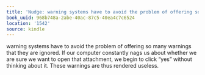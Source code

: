 ```yaml
---
title: 'Nudge: warning systems have to avoid the problem of offering so man…'
book_uuid: 968b748a-2abe-40ac-87c5-40ea4c7c6524
location: '1542'
source: kindle
---
```


warning systems have to avoid the problem of offering so many warnings that they are ignored. If our computer constantly nags us about whether we are sure we want to open that attachment, we begin to click “yes” without thinking about it. These warnings are thus rendered useless.